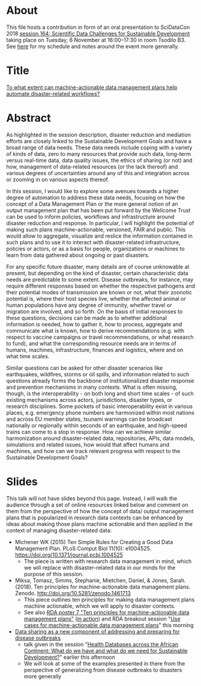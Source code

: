 # About

This file hosts a contribution in form of an oral presentation to SciDataCon 2018 [session 164: Scientific Data Challenges for Sustainable Development](https://www.scidatacon.org/IDW2018/sessions/164/) taking place on Tuesday, 6 November at 16:00–17:30 in room Tsodilo B3. See [here](International-Data-Week-2018.md) for my schedule and notes around the event more generally.

# Title

[To what extent can machine-actionable data management plans help automate disaster-related workflows?](https://github.com/Daniel-Mietchen/events/issues/337#issuecomment-400886404)

# Abstract


As highlighted in the session description, disaster reduction and mediation efforts are closely linked to the Sustainable Development Goals and have a broad range of data needs. These data needs include coping with a variety of kinds of data, zero to many resources that provide such data, long-term versus real-time data, data quality issues, the ethics of sharing (or not) and how, management of data-related resources (or the lack thereof) and various degrees of uncertainties around any of this and integration across or zooming in on various aspects thereof.

In this session, I would like to explore some avenues towards a higher degree of automation to address these data needs, focusing on how the concept of a Data Management Plan or the more general notion of an output management plan that has been put forward by the Wellcome Trust can be used to inform policies, workflows and infrastructure around disaster reduction and response. In particular, I will highlight the potential of making such plans machine-actionable, versioned, FAIR and public. This would allow to aggregate, visualize and reslice the information contained in such plans and to use it to interact with disaster-related infrastructure, policies or actors, or as a basis for people, organizations or machines to learn from data gathered about ongoing or past disasters.

For any specific future disaster, many details are of course unknowable at present, but depending on the kind of disaster, certain characteristic data needs are predictable to some extent. Disease outbreaks, for instance, may require different responses based on whether the respective pathogens and their potential modes of transmission are known or not, what their zoonotic potential is, where their host species live, whether the affected animal or human populations have any degree of immunity, whether travel or migration are involved, and so forth. On the basis of initial responses to these questions, decisions can be made as to whether additional information is needed, how to gather it, how to process, aggregate and communicate what is known, how to derive recommendations (e.g. with respect to vaccine campaigns or travel recommendations, or what research to fund), and what the corresponding resource needs are in terms of humans, machines, infrastructure, finances and logistics, where and on what time scales.

Similar questions can be asked for other disaster scenarios like earthquakes, wildfires, storms or oil spills, and information related to such questions already forms the backbone of institutionalized disaster response and prevention mechanisms in many contexts. What is often missing, though, is the interoperability - on both long and short time scales - of such existing mechanisms across actors, jurisdictions, disaster types, or research disciplines. Some pockets of basic interoperability exist in various places, e.g. emergency phone numbers are harmonized within most nations and across EU member states, tsunami warnings can be broadcast nationally or regionally within seconds of an earthquake, and high-speed trains can come to a stop in response. How can we achieve similar harmonization around disaster-related data, repositories, APIs, data models, simulations and related issues, how would that affect humans and machines, and how can we track relevant progress with respect to the Sustainable Development Goals?

# Slides

This talk will not have slides beyond this page. Instead, I will walk the audience through a set of online resources linked below and comment on them from the perspective of how the concept of data/ output management plans that is popularized in research data contexts can be enhanced by ideas about making those plans machine actionable and then applied in the context of managing disaster-related data:
- Michener WK (2015) Ten Simple Rules for Creating a Good Data Management Plan. PLoS Comput Biol 11(10): e1004525. https://doi.org/10.1371/journal.pcbi.1004525
  - The piece is written with research data management in mind, which we will replace with disaster-related data in our minds for the purpose of this session.
- Miksa, Tomasz, Simms, Stephanie, Mietchen, Daniel, & Jones, Sarah. (2018). Ten principles for machine-actionable data management plans. Zenodo. http://doi.org/10.5281/zenodo.1461713
  - This piece outlines ten principles for making data management plans machine actionable, which we will apply to disaster contexts.
  - See also [RDA poster 7 "Ten principles for machine-actionable data management plans"](https://www.rd-alliance.org/rdas-12th-plenary-poster-session) ([in action](https://twitter.com/GigaScience/status/1059447556684607488)) and RDA breakout session "[Use cases for machine-actionable data management plans](https://www.rd-alliance.org/wg-dmp-common-standards-rda-12th-plenary-meeting)" this morning
- [Data sharing as a new component of addressing and preparing for disease outbreaks](SciDataCon-2018-data-sharing.md)
  - talk given in the session "[Health Databases across the African Continent: What do we have and what do we need for Sustainable Development?](https://www.scidatacon.org/IDW2018/sessions/222/)" earlier this afternoon
  - We will look at some of the examples presented in there from the perspective of generalizing from disease outbreaks to disasters more generally
